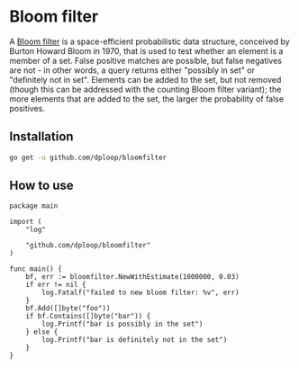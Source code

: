 # Bloom filter

A [Bloom filter](https://en.wikipedia.org/wiki/Bloom_filter) is a space-efficient
probabilistic data structure, conceived by Burton Howard Bloom in 1970, that is
used to test whether an element is a member of a set. False positive matches are
possible, but false negatives are not - in other words, a query returns either
"possibly in set" or "definitely not in set". Elements can be added to the set, but
not removed (though this can be addressed with the counting Bloom filter variant);
the more elements that are added to the set, the larger the probability of false positives.

## Installation

```bash
go get -u github.com/dploop/bloomfilter
```

## How to use

```golang
package main

import (
	"log"

	"github.com/dploop/bloomfilter"
)

func main() {
	bf, err := bloomfilter.NewWithEstimate(1000000, 0.03)
	if err != nil {
		log.Fatalf("failed to new bloom filter: %v", err)
	}
	bf.Add([]byte("foo"))
	if bf.Contains([]byte("bar")) {
		log.Printf("bar is possibly in the set")
	} else {
		log.Printf("bar is definitely not in the set")
	}
}
```
